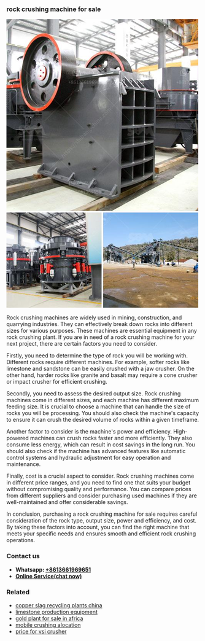 <h3>rock crushing machine for sale</h3><img src='1706773583.jpg' alt=''><p>Rock crushing machines are widely used in mining, construction, and quarrying industries. They can effectively break down rocks into different sizes for various purposes. These machines are essential equipment in any rock crushing plant. If you are in need of a rock crushing machine for your next project, there are certain factors you need to consider.</p><p>Firstly, you need to determine the type of rock you will be working with. Different rocks require different machines. For example, softer rocks like limestone and sandstone can be easily crushed with a jaw crusher. On the other hand, harder rocks like granite and basalt may require a cone crusher or impact crusher for efficient crushing.</p><p>Secondly, you need to assess the desired output size. Rock crushing machines come in different sizes, and each machine has different maximum feeding size. It is crucial to choose a machine that can handle the size of rocks you will be processing. You should also check the machine's capacity to ensure it can crush the desired volume of rocks within a given timeframe.</p><p>Another factor to consider is the machine's power and efficiency. High-powered machines can crush rocks faster and more efficiently. They also consume less energy, which can result in cost savings in the long run. You should also check if the machine has advanced features like automatic control systems and hydraulic adjustment for easy operation and maintenance.</p><p>Finally, cost is a crucial aspect to consider. Rock crushing machines come in different price ranges, and you need to find one that suits your budget without compromising quality and performance. You can compare prices from different suppliers and consider purchasing used machines if they are well-maintained and offer considerable savings.</p><p>In conclusion, purchasing a rock crushing machine for sale requires careful consideration of the rock type, output size, power and efficiency, and cost. By taking these factors into account, you can find the right machine that meets your specific needs and ensures smooth and efficient rock crushing operations.</p><h3>Contact us</h3><ul><li><strong>Whatsapp:&nbsp;<a href="https://wa.me/8613661969651">+8613661969651</a></strong></li><li><a href="https://swt.shibang-china.com/?git&amp;zhl&amp;rock crushing machine for sale"><strong>Online Service(chat now)</strong></a></li></ul><h3>Related</h3><ul><li><a href='copper slag recycling plants china.md'>copper slag recycling plants china</a></li><li><a href='limestone production equipment.md'>limestone production equipment</a></li><li><a href='gold plant for sale in africa.md'>gold plant for sale in africa</a></li><li><a href='mobile crushing alocation.md'>mobile crushing alocation</a></li><li><a href='price for vsi crusher.md'>price for vsi crusher</a></li></ul>